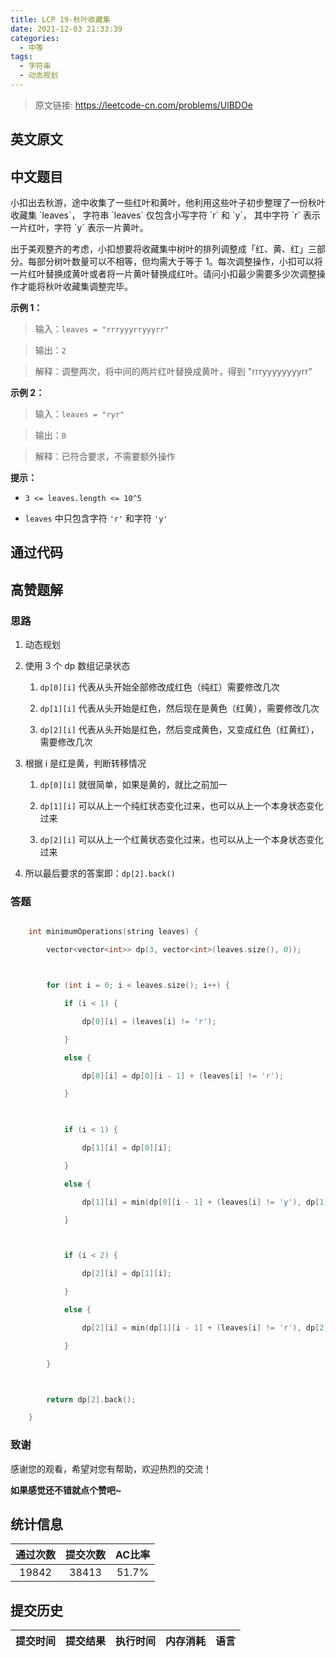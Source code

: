 ```yaml
---
title: LCP 19-秋叶收藏集
date: 2021-12-03 21:33:39
categories:
  - 中等
tags:
  - 字符串
  - 动态规划
---
```


> 原文链接: https://leetcode-cn.com/problems/UlBDOe


## 英文原文
<div></div>

## 中文题目
<div>小扣出去秋游，途中收集了一些红叶和黄叶，他利用这些叶子初步整理了一份秋叶收藏集 `leaves`， 字符串 `leaves` 仅包含小写字符 `r` 和 `y`， 其中字符 `r` 表示一片红叶，字符 `y` 表示一片黄叶。
出于美观整齐的考虑，小扣想要将收藏集中树叶的排列调整成「红、黄、红」三部分。每部分树叶数量可以不相等，但均需大于等于 1。每次调整操作，小扣可以将一片红叶替换成黄叶或者将一片黄叶替换成红叶。请问小扣最少需要多少次调整操作才能将秋叶收藏集调整完毕。

**示例 1：**
>输入：`leaves = "rrryyyrryyyrr"`
>
>输出：`2`
>
>解释：调整两次，将中间的两片红叶替换成黄叶，得到 "rrryyyyyyyyrr"

**示例 2：**
>输入：`leaves = "ryr"`
>
>输出：`0`
>
>解释：已符合要求，不需要额外操作

**提示：**
- `3 <= leaves.length <= 10^5`
- `leaves` 中只包含字符 `'r'` 和字符 `'y'`</div>

## 通过代码
<RecoDemo>
</RecoDemo>


## 高赞题解
### 思路
1. 动态规划

2. 使用 3 个 dp 数组记录状态
    1. `dp[0][i]` 代表从头开始全部修改成红色（纯红）需要修改几次
    2. `dp[1][i]` 代表从头开始是红色，然后现在是黄色（红黄），需要修改几次
    3. `dp[2][i]` 代表从头开始是红色，然后变成黄色，又变成红色（红黄红），需要修改几次

3. 根据 i 是红是黄，判断转移情况
    1. `dp[0][i]` 就很简单，如果是黄的，就比之前加一
    2. `dp[1][i]` 可以从上一个纯红状态变化过来，也可以从上一个本身状态变化过来
    3. `dp[2][i]` 可以从上一个红黄状态变化过来，也可以从上一个本身状态变化过来

4. 所以最后要求的答案即：`dp[2].back()`

### 答题
```C++ []
    int minimumOperations(string leaves) {
        vector<vector<int>> dp(3, vector<int>(leaves.size(), 0));

        for (int i = 0; i < leaves.size(); i++) {
            if (i < 1) {
                dp[0][i] = (leaves[i] != 'r');
            }
            else {
                dp[0][i] = dp[0][i - 1] + (leaves[i] != 'r');
            }
            
            if (i < 1) {
                dp[1][i] = dp[0][i];
            }
            else {
                dp[1][i] = min(dp[0][i - 1] + (leaves[i] != 'y'), dp[1][i - 1] + (leaves[i] != 'y'));
            }

            if (i < 2) {
                dp[2][i] = dp[1][i];
            }
            else {
                dp[2][i] = min(dp[1][i - 1] + (leaves[i] != 'r'), dp[2][i - 1] + (leaves[i] != 'r'));
            }
        }

        return dp[2].back();
    }
```



### 致谢

感谢您的观看，希望对您有帮助，欢迎热烈的交流！  

**如果感觉还不错就点个赞吧~**


## 统计信息
| 通过次数 | 提交次数 | AC比率 |
| :------: | :------: | :------: |
|    19842    |    38413    |   51.7%   |

## 提交历史
| 提交时间 | 提交结果 | 执行时间 |  内存消耗  | 语言 |
| :------: | :------: | :------: | :--------: | :--------: |
